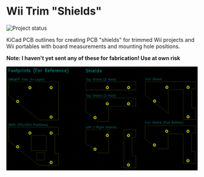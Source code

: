 # Wii Trim "Shields"

![Project status](https://img.shields.io/badge/status-beta-yellow)

KiCad PCB outlines for creating PCB "shields" for trimmed Wii projects and Wii portables with board measurements and mounting hole positions.

**Note: I haven't yet sent any of these for fabrication! Use at own risk**

![Screenshot of PCB outlines](screenshot.png)
